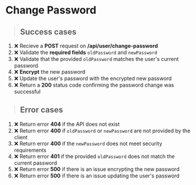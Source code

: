 # Change Password

> ## Success cases

1. ❌ Recieve a **POST** request on **/api/user/change-password**
2. ❌ Validate the **required fields** `oldPassword` and `newPassword`
3. ❌ Validate that the provided `oldPassword` matches the user's current password
4. ❌ **Encrypt** the new password
5. ❌ Update the user's password with the encrypted new password
6. ❌ Return a **200** status code confirming the password change was successful

> ## Error cases

1. ❌ Return error **404** if the API does not exist
2. ❌ Return error **400** if `oldPassword` or `newPassword` are not provided by the client
3. ❌ Return error **400** if the `newPassword` does not meet security requirements
4. ❌ Return error **401** if the provided `oldPassword` does not match the current password
5. ❌ Return error **500** if there is an issue encrypting the new password
6. ❌ Return error **500** if there is an issue updating the user's password
